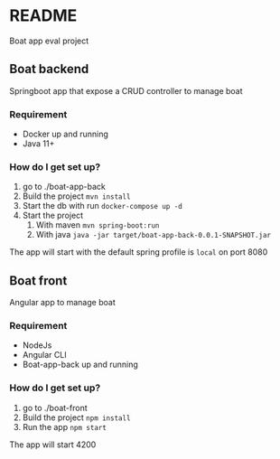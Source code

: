 # README #

Boat app eval project

## Boat backend ##

Springboot app that expose a CRUD controller to manage boat

### Requirement ###

* Docker up and running
* Java 11+

### How do I get set up? ###

1. go to ./boat-app-back
2. Build the project `mvn install`
3. Start the db with run `docker-compose up -d`
4. Start the project
    1. With maven `mvn spring-boot:run`
    2. With java `java -jar target/boat-app-back-0.0.1-SNAPSHOT.jar`

The app will start with the default spring profile is `local` on port 8080

## Boat front ##

Angular app to manage boat

### Requirement ###

* NodeJs
* Angular CLI
* Boat-app-back up and running

### How do I get set up? ###

1. go to ./boat-front
2. Build the project `npm install`
3. Run the app `npm start`

The app will start 4200
